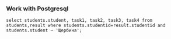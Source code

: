 ### Work with Postgresql

```
select students.student, task1, task2, task3, task4 from students,result where students.studentid=result.studentid and students.student ~ 'Щербина';
```